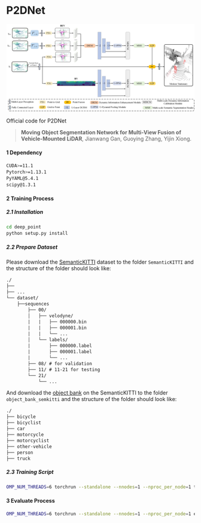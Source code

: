 # P2DNet
![teaser](./imgs/network_1.jpg)

Official code for P2DNet

> **Moving Object Segmentation Network for Multi-View Fusion of Vehicle-Mounted LiDAR**,
> Jianwang Gan, Guoying Zhang, Yijin Xiong.


#### 1 Dependency

```bash
CUDA>=11.1
Pytorch>=1.13.1
PyYAML@5.4.1
scipy@1.3.1
```

#### 2 Training Process

##### 2.1 Installation

```bash
cd deep_point
python setup.py install
```

##### 2.2 Prepare Dataset

Please download the [SemanticKITTI](http://www.semantic-kitti.org/dataset.html#overview) dataset to the folder `SemanticKITTI` and the structure of the folder should look like:

```
./
├── 
├── ...
└── dataset/
    ├──sequences
        ├── 00/         
        │   ├── velodyne/
        |   |	├── 000000.bin
        |   |	├── 000001.bin
        |   |	└── ...
        │   └── labels/ 
        |       ├── 000000.label
        |       ├── 000001.label
        |       └── ...
        ├── 08/ # for validation
        ├── 11/ # 11-21 for testing
        └── 21/
	        └── ...
```

And download the [object bank](https://drive.google.com/file/d/1QdSpkMLixvKQL6QPircbDI_0-GlGwsdj/view?usp=sharing) on the SemanticKITTI to the folder `object_bank_semkitti` and the structure of the folder should look like:

```
./
├── bicycle
├── bicyclist
├── car
├── motorcycle
├── motorcyclist
├── other-vehicle
├── person
├── truck
```

##### 2.3 Training Script

```bash
OMP_NUM_THREADS=6 torchrun --standalone --nnodes=1 --nproc_per_node=1 train.py
```

#### 3 Evaluate Process

```bash
OMP_NUM_THREADS=6 torchrun --standalone --nnodes=1 --nproc_per_node=1 evaluate
```
